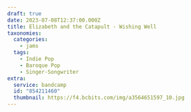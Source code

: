 ```yaml
---
draft: true
date: 2023-07-08T12:37:00.000Z
title: Elizabeth and the Catapult - Wishing Well
taxonomies:
  categories:
    - jams
  tags:
    - Indie Pop
    - Baroque Pop
    - Singer-Songwriter
extra:
  service: bandcamp
  id: "854211460"
  thumbnail: https://f4.bcbits.com/img/a3564651597_10.jpg
---
```

